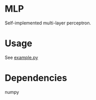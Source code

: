 # MLP
Self-implemented multi-layer perceptron.
# Usage
See [example.py](https://github.com/abh037/MLP/blob/main/example.py)
# Dependencies
numpy
